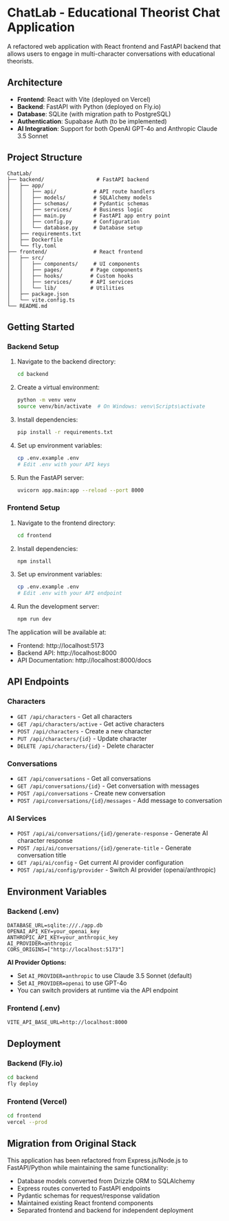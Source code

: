 # ChatLab - Educational Theorist Chat Application

A refactored web application with React frontend and FastAPI backend that allows users to engage in multi-character conversations with educational theorists.

## Architecture

- **Frontend**: React with Vite (deployed on Vercel)
- **Backend**: FastAPI with Python (deployed on Fly.io)
- **Database**: SQLite (with migration path to PostgreSQL)
- **Authentication**: Supabase Auth (to be implemented)
- **AI Integration**: Support for both OpenAI GPT-4o and Anthropic Claude 3.5 Sonnet

## Project Structure

```
ChatLab/
├── backend/                 # FastAPI backend
│   ├── app/
│   │   ├── api/            # API route handlers
│   │   ├── models/         # SQLAlchemy models
│   │   ├── schemas/        # Pydantic schemas
│   │   ├── services/       # Business logic
│   │   ├── main.py         # FastAPI app entry point
│   │   ├── config.py       # Configuration
│   │   └── database.py     # Database setup
│   ├── requirements.txt
│   ├── Dockerfile
│   └── fly.toml
├── frontend/               # React frontend
│   ├── src/
│   │   ├── components/     # UI components
│   │   ├── pages/         # Page components
│   │   ├── hooks/         # Custom hooks
│   │   ├── services/      # API services
│   │   └── lib/           # Utilities
│   ├── package.json
│   └── vite.config.ts
└── README.md
```

## Getting Started

### Backend Setup

1. Navigate to the backend directory:
   ```bash
   cd backend
   ```

2. Create a virtual environment:
   ```bash
   python -m venv venv
   source venv/bin/activate  # On Windows: venv\Scripts\activate
   ```

3. Install dependencies:
   ```bash
   pip install -r requirements.txt
   ```

4. Set up environment variables:
   ```bash
   cp .env.example .env
   # Edit .env with your API keys
   ```

5. Run the FastAPI server:
   ```bash
   uvicorn app.main:app --reload --port 8000
   ```

### Frontend Setup

1. Navigate to the frontend directory:
   ```bash
   cd frontend
   ```

2. Install dependencies:
   ```bash
   npm install
   ```

3. Set up environment variables:
   ```bash
   cp .env.example .env
   # Edit .env with your API endpoint
   ```

4. Run the development server:
   ```bash
   npm run dev
   ```

The application will be available at:
- Frontend: http://localhost:5173
- Backend API: http://localhost:8000
- API Documentation: http://localhost:8000/docs

## API Endpoints

### Characters
- `GET /api/characters` - Get all characters
- `GET /api/characters/active` - Get active characters
- `POST /api/characters` - Create a new character
- `PUT /api/characters/{id}` - Update character
- `DELETE /api/characters/{id}` - Delete character

### Conversations
- `GET /api/conversations` - Get all conversations
- `GET /api/conversations/{id}` - Get conversation with messages
- `POST /api/conversations` - Create new conversation
- `POST /api/conversations/{id}/messages` - Add message to conversation

### AI Services
- `POST /api/ai/conversations/{id}/generate-response` - Generate AI character response
- `POST /api/ai/conversations/{id}/generate-title` - Generate conversation title
- `GET /api/ai/config` - Get current AI provider configuration
- `POST /api/ai/config/provider` - Switch AI provider (openai/anthropic)

## Environment Variables

### Backend (.env)
```
DATABASE_URL=sqlite:///./app.db
OPENAI_API_KEY=your_openai_key
ANTHROPIC_API_KEY=your_anthropic_key
AI_PROVIDER=anthropic
CORS_ORIGINS=["http://localhost:5173"]
```

**AI Provider Options:**
- Set `AI_PROVIDER=anthropic` to use Claude 3.5 Sonnet (default)
- Set `AI_PROVIDER=openai` to use GPT-4o
- You can switch providers at runtime via the API endpoint

### Frontend (.env)
```
VITE_API_BASE_URL=http://localhost:8000
```

## Deployment

### Backend (Fly.io)
```bash
cd backend
fly deploy
```

### Frontend (Vercel)
```bash
cd frontend
vercel --prod
```

## Migration from Original Stack

This application has been refactored from Express.js/Node.js to FastAPI/Python while maintaining the same functionality:

- Database models converted from Drizzle ORM to SQLAlchemy
- Express routes converted to FastAPI endpoints
- Pydantic schemas for request/response validation
- Maintained existing React frontend components
- Separated frontend and backend for independent deployment